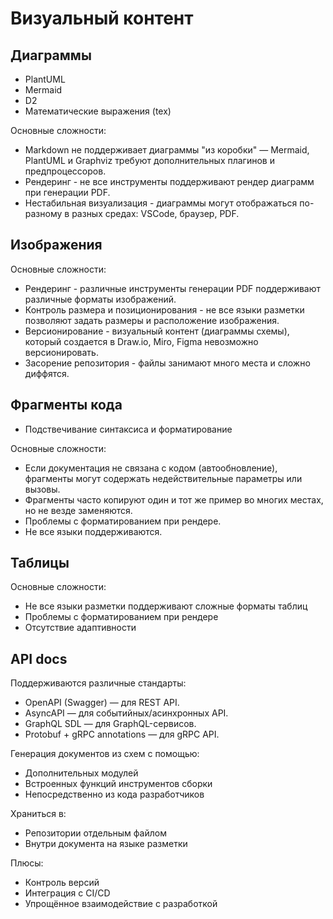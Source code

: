 # Визуальный контент

## Диаграммы

- PlantUML
- Mermaid
- D2
- Математические выражения (tex)

Основные сложности:

- Markdown не поддерживает диаграммы "из коробки" — Mermaid, PlantUML и Graphviz требуют дополнительных плагинов и предпроцессоров.
- Рендеринг - не все инструменты поддерживают рендер диаграмм при генерации PDF.
- Нестабильная визуализация - диаграммы могут отображаться по-разному в разных средах: VSCode, браузер, PDF.

## Изображения

Основные сложности:

- Рендеринг - различные инструменты генерации PDF поддерживают различные форматы изображений.
- Контроль размера и позиционирования - не все языки разметки позволяют задать размеры и расположение изображения.
- Версионирование - визуальный контент (диаграммы схемы), который создается в Draw.io, Miro, Figma невозможно версионировать.
- Засорение репозитория - файлы занимают много места и сложно диффятся.

## Фрагменты кода

- Подствечивание синтаксиса и форматирование

Основные сложности:

- Если документация не связана с кодом (автообновление), фрагменты могут содержать недействительные параметры или вызовы.
- Фрагменты часто копируют один и тот же пример во многих местах, но не везде заменяются.
- Проблемы с форматированием при рендере.
- Не все языки поддерживаются.

## Таблицы

Основные сложности:

- Не все языки разметки поддерживают сложные форматы таблиц
- Проблемы с форматированием при рендере
- Отсутствие адаптивности

## API docs

Поддерживаются различные стандарты:

- OpenAPI (Swagger) — для REST API.
- AsyncAPI — для событийных/асинхронных API.
- GraphQL SDL — для GraphQL-сервисов.
- Protobuf + gRPC annotations — для gRPC API.

Генерация документов из схем с помощью:

- Дополнительных модулей
- Встроенных функций инструментов сборки
- Непосредственно из кода разработчиков

Храниться в:

- Репозитории отдельным файлом
- Внутри документа на языке разметки

Плюсы:

- Контроль версий
- Интеграция с CI/CD
- Упрощённое взаимодействие с разработкой